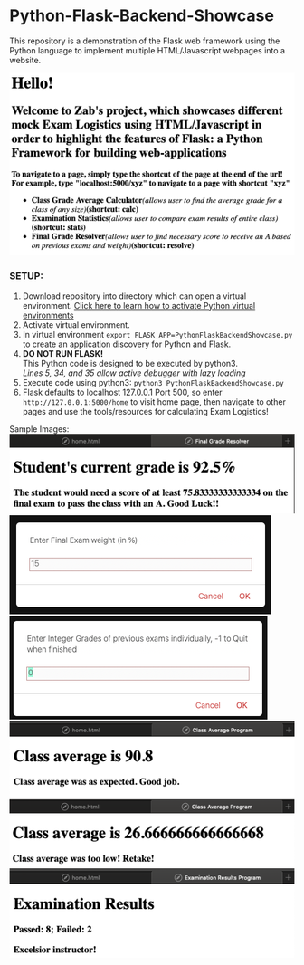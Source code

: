 # Python-Flask-Backend-Showcase
This repository is a demonstration of the Flask web framework using the Python language to implement multiple HTML/Javascript webpages into a website.

![](images/HOME.png)


### SETUP:
1. Download repository into directory which can open a virtual environment. [Click here to learn how to activate Python virtual environments](https://docs.python.org/3/library/venv.html)
2. Activate virtual environment.
3. In virtual environment `export FLASK_APP=PythonFlaskBackendShowcase.py` to create an application discovery for Python and Flask.
4. __DO NOT RUN FLASK!__<br/>This Python code is designed to be executed by python3.<br/>*Lines 5, 34, and 35 allow active debugger with lazy loading*
5. Execute code using python3: `python3 PythonFlaskBackendShowcase.py`
6. Flask defaults to localhost 127.0.0.1 Port 500, so enter `http://127.0.0.1:5000/home` to visit home page, then navigate to other pages and use the tools/resources for calculating Exam Logistics!


Sample Images:<br/>
![](images/GradeResolved.png)
![](images/ExamWeight.png)
![](images/Sentient.png)
![](images/ExpectedAverage.png)
![](images/LowAverage.png)
![](images/ExamResults.png)
